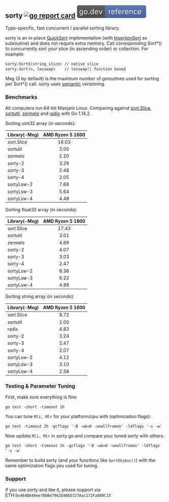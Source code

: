 ## sorty [![go report card](https://goreportcard.com/badge/github.com/jfcg/sorty)](https://goreportcard.com/report/github.com/jfcg/sorty) [![go.dev ref](/.github/godev.svg)](https://pkg.go.dev/github.com/jfcg/sorty?tab=doc)
Type-specific, fast concurrent / parallel sorting library.

sorty is an in-place [QuickSort](https://en.wikipedia.org/wiki/Quicksort) implementation (with [InsertionSort](https://en.wikipedia.org/wiki/Insertion_sort) as subroutine) and does not require extra memory. Call corresponding Sort\*() to concurrently sort your slice (in ascending order) or collection. For example:
```
sorty.SortS(string_slice) // native slice
sorty.Sort(n, lesswap)    // lesswap() function based
```
Mxg (3 by default) is the maximum number of goroutines used for sorting per Sort\*() call.
sorty uses [semantic](https://semver.org) versioning.

### Benchmarks
All computers run 64-bit Manjaro Linux. Comparing against [sort.Slice](https://golang.org/pkg/sort), [sortutil](https://github.com/twotwotwo/sorts), [zermelo](https://github.com/shawnsmithdev/zermelo) and [radix](https://github.com/yourbasic/radix) with Go 1.14.2.

Sorting uint32 array (in seconds):

Library(-Mxg)|AMD Ryzen 5 1600
:---|:---:
sort.Slice|16.03
sortutil  | 3.00
zermelo   | 2.20
sorty-2   | 3.29
sorty-3   | 2.48
sorty-4   | 2.05
sortyLsw-2| 7.68
sortyLsw-3| 5.64
sortyLsw-4| 4.49

Sorting float32 array (in seconds):

Library(-Mxg)|AMD Ryzen 5 1600
:---|:---:
sort.Slice|17.43
sortutil  | 3.01
zermelo   | 4.69
sorty-2   | 4.07
sorty-3   | 3.03
sorty-4   | 2.47
sortyLsw-2| 8.38
sortyLsw-3| 6.22
sortyLsw-4| 4.98

Sorting string array (in seconds):

Library(-Mxg)|AMD Ryzen 5 1600
:---|:---:
sort.Slice| 8.72
sortutil  | 2.00
radix     | 4.83
sorty-2   | 3.24
sorty-3   | 2.47
sorty-4   | 2.07
sortyLsw-2| 4.12
sortyLsw-3| 3.10
sortyLsw-4| 2.58

### Testing & Parameter Tuning
First, make sure everything is fine:
```
go test -short -timeout 1h
```
You can tune `Mli, Mlr` for your platform/cpu with (optimization flags):
```
go test -timeout 2h -gcflags '-B -wb=0 -smallframes' -ldflags '-s -w'
```
Now update `Mli, Mlr` in sorty.go and compare your tuned sorty with others:
```
go test -short -timeout 1h -gcflags '-B -wb=0 -smallframes' -ldflags '-s -w'
```
Remember to build sorty (and your functions like `SortObjAsc()`) with the same
optimization flags you used for tuning.

### Support
If you use sorty and like it, please support via ETH:`0x464B840ee70bBe7962b90bD727Aac172Fa8B9C15`
